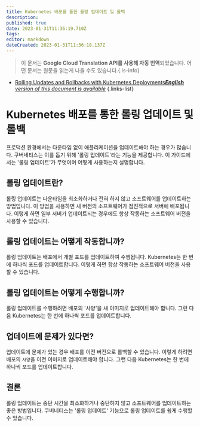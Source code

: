 ```yaml
---
title: Kubernetes 배포를 통한 롤링 업데이트 및 롤백
description: 
published: true
date: 2023-01-31T11:36:19.710Z
tags: 
editor: markdown
dateCreated: 2023-01-31T11:36:18.137Z
---
```


> 이 문서는 **Google Cloud Translation API를 사용해 자동 번역**되었습니다.
어떤 문서는 원문을 읽는게 나을 수도 있습니다.{.is-info}

- [Rolling Updates and Rollbacks with Kubernetes Deployments***English** version of this document is available*](/en/Knowledge-base/Kubernetes/rolling-updates-and-rollbacks-with-kubernetes-deployments)
{.links-list}



# Kubernetes 배포를 통한 롤링 업데이트 및 롤백

프로덕션 환경에서는 다운타임 없이 애플리케이션을 업데이트해야 하는 경우가 많습니다. 쿠버네티스는 이를 돕기 위해 '롤링 업데이트'라는 기능을 제공합니다. 이 가이드에서는 '롤링 업데이트'가 무엇이며 어떻게 사용하는지 설명합니다.

## 롤링 업데이트란?

롤링 업데이트는 다운타임을 최소화하거나 전혀 하지 않고 소프트웨어를 업데이트하는 방법입니다. 이 방법을 사용하면 새 버전의 소프트웨어가 점진적으로 서버에 배포됩니다. 이렇게 하면 일부 서버가 업데이트되는 경우에도 항상 작동하는 소프트웨어 버전을 사용할 수 있습니다.

## 롤링 업데이트는 어떻게 작동합니까?

롤링 업데이트는 배포에서 개별 포드를 업데이트하여 수행됩니다. Kubernetes는 한 번에 하나씩 포드를 업데이트합니다. 이렇게 하면 항상 작동하는 소프트웨어 버전을 사용할 수 있습니다.

## 롤링 업데이트는 어떻게 수행합니까?

롤링 업데이트를 수행하려면 배포의 '사양'을 새 이미지로 업데이트해야 합니다. 그런 다음 Kubernetes는 한 번에 하나씩 포드를 업데이트합니다.

## 업데이트에 문제가 있다면?

업데이트에 문제가 있는 경우 배포를 이전 버전으로 롤백할 수 있습니다. 이렇게 하려면 배포의 `사양`을 이전 이미지로 업데이트해야 합니다. 그런 다음 Kubernetes는 한 번에 하나씩 포드를 업데이트합니다.

## 결론

롤링 업데이트는 중단 시간을 최소화하거나 중단하지 않고 소프트웨어를 업데이트하는 좋은 방법입니다. 쿠버네티스는 '롤링 업데이트' 기능으로 롤링 업데이트를 쉽게 수행할 수 있습니다.